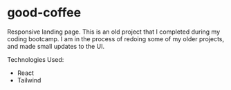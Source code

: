 # good-coffee
Responsive landing page. This is an old project that I completed during my coding bootcamp. I am in the process of redoing some of my older projects, and made small updates to the UI.

Technologies Used:
 - React
 - Tailwind
